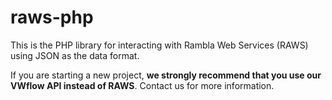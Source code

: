 # raws-php
This is the PHP library for interacting with Rambla Web Services (RAWS) using JSON as the data format.

If you are starting a new project, **we strongly recommend that you use our VWflow API instead of RAWS**.
Contact us for more information.

